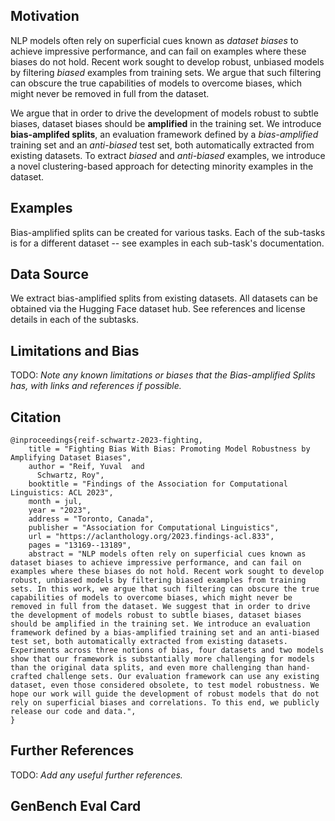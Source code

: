## Motivation
NLP models often rely on superficial cues known as *dataset biases* to achieve impressive performance, and can fail on examples where these biases do not hold. 
Recent work sought to develop robust, unbiased models by filtering *biased* examples from training sets. We argue that such filtering can obscure the true capabilities of models to overcome biases, which might never be removed in full from the dataset. 

We argue that in order to drive the development of models robust to subtle biases, dataset biases should be **amplified** in the training set. 
We introduce **bias-amplifed splits**, an evaluation framework defined by a *bias-amplified* training set and an *anti-biased* test set, both automatically extracted from existing datasets. 
To extract *biased* and *anti-biased* examples, we introduce a novel clustering-based approach for detecting minority examples in the dataset.

## Examples
Bias-amplified splits can be created for various tasks. Each of the sub-tasks is for a different dataset -- see examples in each sub-task's documentation.

## Data Source
We extract bias-amplified splits from existing datasets. All datasets can be obtained via the Hugging Face dataset hub. See references and license details in each of the subtasks.

## Limitations and Bias
TODO: *Note any known limitations or biases that the Bias-amplified Splits has, with links and references if possible.*

## Citation
```
@inproceedings{reif-schwartz-2023-fighting,
    title = "Fighting Bias With Bias: Promoting Model Robustness by Amplifying Dataset Biases",
    author = "Reif, Yuval  and
      Schwartz, Roy",
    booktitle = "Findings of the Association for Computational Linguistics: ACL 2023",
    month = jul,
    year = "2023",
    address = "Toronto, Canada",
    publisher = "Association for Computational Linguistics",
    url = "https://aclanthology.org/2023.findings-acl.833",
    pages = "13169--13189",
    abstract = "NLP models often rely on superficial cues known as dataset biases to achieve impressive performance, and can fail on examples where these biases do not hold. Recent work sought to develop robust, unbiased models by filtering biased examples from training sets. In this work, we argue that such filtering can obscure the true capabilities of models to overcome biases, which might never be removed in full from the dataset. We suggest that in order to drive the development of models robust to subtle biases, dataset biases should be amplified in the training set. We introduce an evaluation framework defined by a bias-amplified training set and an anti-biased test set, both automatically extracted from existing datasets. Experiments across three notions of bias, four datasets and two models show that our framework is substantially more challenging for models than the original data splits, and even more challenging than hand-crafted challenge sets. Our evaluation framework can use any existing dataset, even those considered obsolete, to test model robustness. We hope our work will guide the development of robust models that do not rely on superficial biases and correlations. To this end, we publicly release our code and data.",
}
```

## Further References
TODO: *Add any useful further references.*

## GenBench Eval Card
